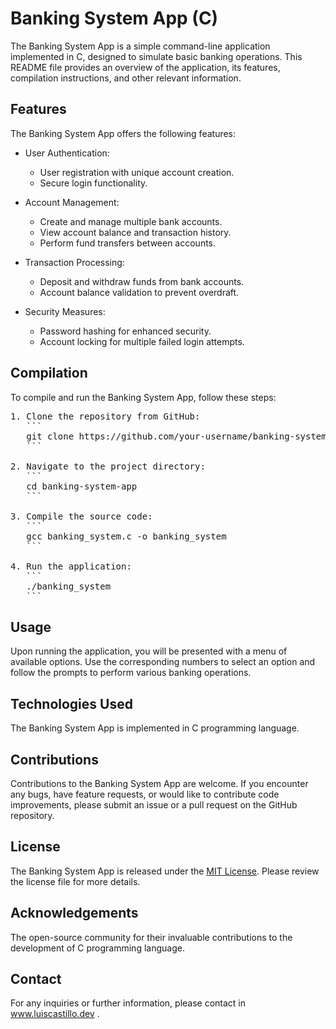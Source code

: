 # Banking System App (C)
The Banking System App is a simple command-line application implemented in C, designed to simulate basic banking operations. This README file provides an overview of the application, its features, compilation instructions, and other relevant information.

## Features

The Banking System App offers the following features:

- User Authentication:
  - User registration with unique account creation.
  - Secure login functionality.

- Account Management:
  - Create and manage multiple bank accounts.
  - View account balance and transaction history.
  - Perform fund transfers between accounts.

- Transaction Processing:
  - Deposit and withdraw funds from bank accounts.
  - Account balance validation to prevent overdraft.

- Security Measures:
  - Password hashing for enhanced security.
  - Account locking for multiple failed login attempts.

## Compilation
To compile and run the Banking System App, follow these steps:

<pre>
1. Clone the repository from GitHub:
   ```
   git clone https://github.com/your-username/banking-system-app.git
   ```

2. Navigate to the project directory:
   ```
   cd banking-system-app
   ```

3. Compile the source code:
   ```
   gcc banking_system.c -o banking_system
   ```

4. Run the application:
   ```
   ./banking_system
   ```
</pre>
## Usage
Upon running the application, you will be presented with a menu of available options. Use the corresponding numbers to select an option and follow the prompts to perform various banking operations.

## Technologies Used
The Banking System App is implemented in C programming language.

## Contributions
Contributions to the Banking System App are welcome. If you encounter any bugs, have feature requests, or would like to contribute code improvements, please submit an issue or a pull request on the GitHub repository.

## License
The Banking System App is released under the [MIT License](https://opensource.org/licenses/MIT). Please review the license file for more details.

## Acknowledgements
The open-source community for their invaluable contributions to the development of C programming language.
## Contact
For any inquiries or further information, please contact in www.luiscastillo.dev .
